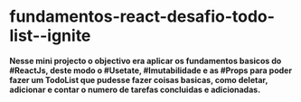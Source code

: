 ####

<h1 align-itens='center'>fundamentos-react-desafio-todo-list--ignite</h1>

<strong  align-itens = "center" color="green" line-height=1.6 > Nesse mini projecto o objectivo era aplicar os fundamentos basicos do #ReactJs, deste modo o #Usetate, #Imutabilidade e as #Props para poder fazer um TodoList que pudesse fazer coisas basicas, como deletar, adicionar e contar o numero de tarefas concluidas e adicionadas. </strong>


####
